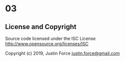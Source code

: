 # 03

## License and Copyright

Source code licensed under the ISC License
<http://www.opensource.org/licenses/ISC>

Copyright (c) 2019, Justin Force <justin.force@gmail.com>

